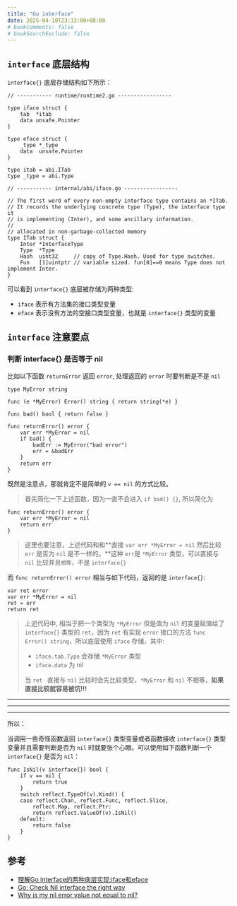 ```yaml
---
title: "Go interface"
date: 2025-04-10T23:33:00+08:00
# bookComments: false
# bookSearchExclude: false
---
```


## `interface` 底层结构

`interface{}` 底层存储结构如下所示：

```golang
// ----------- runtime/runtime2.go -----------------

type iface struct {
	tab  *itab
	data unsafe.Pointer
}

type eface struct {
	_type *_type
	data  unsafe.Pointer
}

type itab = abi.ITab
type _type = abi.Type

// ----------- internal/abi/iface.go -----------------

// The first word of every non-empty interface type contains an *ITab.
// It records the underlying concrete type (Type), the interface type it
// is implementing (Inter), and some ancillary information.
//
// allocated in non-garbage-collected memory
type ITab struct {
	Inter *InterfaceType
	Type  *Type
	Hash  uint32     // copy of Type.Hash. Used for type switches.
	Fun   [1]uintptr // variable sized. fun[0]==0 means Type does not implement Inter.
}
```

可以看到 `interface{}` 底层被存储为两种类型:

- `iface` 表示有方法集的接口类型变量
- `eface` 表示没有方法的空接口类型变量，也就是 `interface{}` 类型的变量

## `interface` 注意要点

### 判断 interface{} 是否等于 nil

比如以下函数 `returnError` 返回 `error`, 处理返回的 `error` 时要判断是不是 `nil`

```golang
type MyError string

func (e *MyError) Error() string { return string(*e) }

func bad() bool { return false }

func returnError() error {
	var err *MyError = nil
	if bad() {
		badErr := MyError("bad error")
		err = &badErr
	}
	return err
}
```

既然是注意点，那就肯定不是简单的 `v == nil` 的方式比较。

> 首先简化一下上述函数，因为一直不会进入 `if bad() {}`, 所以简化为
```golang
func returnError() error {
	var err *MyError = nil
	return err
}
```

> 这里也要注意，上述代码和和**直接 `var err *MyError = nil` 然后比较 `err` 是否为 `nil` 是不一样的。**这种 `err`是 `*MyError` 类型，可以直接与 `nil` 比较并且`相等`，不是 `interface{}`


而 `func returnError() error` 相当与如下代码，返回的是 `interface{}`:

```golang
var ret error
var err *MyError = nil
ret = err
return ret
```

> 上述代码中, 相当于把一个类型为 `*MyError` 但是值为 `nil` 的变量赋值给了 `interface{}` 类型的 `ret`，因为 `ret` 有实现 `error` 接口的方法 `func Error() string`，所以底层使用 `iface` 存储，其中:
>
> - `iface.tab.Type` 会存储 `*MyError` 类型
> - `iface.data` 为 nil
>
> 当 `ret ` 直接与 `nil` 比较时会先比较类型，`*MyError` 和 `nil` 不相等，**如果直接比较就容易被坑!!!**

---
---
---

所以：

当调用一些奇怪函数返回 `interface{}` 类型变量或者函数接收 `interface{}` 类型变量并且需要判断是否为 `nil` 时就要张个心眼。可以使用如下函数判断一个 `interface{}` 是否为 `nil`：

```golang
func IsNil(v interface{}) bool {
	if v == nil {
		return true
	}
	switch reflect.TypeOf(v).Kind() {
	case reflect.Chan, reflect.Func, reflect.Slice,
		reflect.Map, reflect.Ptr:
		return reflect.ValueOf(v).IsNil()
	default:
		return false
	}
}
```

## 参考

- [理解Go interface的两种底层实现:iface和eface](https://blog.frognew.com/2018/11/go-interface-iface-eface.html)
- [Go: Check Nil interface the right way](https://mangatmodi.medium.com/go-check-nil-interface-the-right-way-d142776edef1)
- [Why is my nil error value not equal to nil?](https://go.dev/doc/faq#nil_error)